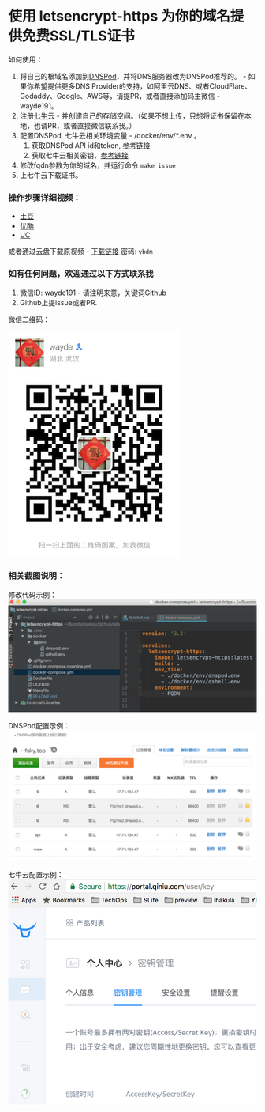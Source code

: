 # 使用 letsencrypt-https 为你的域名提供免费SSL/TLS证书 

如何使用：

1. 将自己的根域名添加到[DNSPod](https://www.dnspod.cn)，并将DNS服务器改为DNSPod推荐的。 - 如果你希望提供更多DNS Provider的支持，如阿里云DNS、或者CloudFlare、Godaddy、Google、AWS等，请提PR，或者直接添加码主微信 - wayde191。
2. 注册[七牛云](https://www-source.qiniu.com/) - 并创建自己的存储空间。（如果不想上传，只想将证书保留在本地，也请PR，或者直接微信联系我。）
3. 配置DNSPod, 七牛云相关环境变量 - /docker/env/*.env 。
    1. 获取DNSPod API id和token, [参考链接](https://support.dnspod.cn/Kb/showarticle/tsid/227/)
    2. 获取七牛云相关密钥，[参考链接](https://portal.qiniu.com/user/key)
4. 修改fqdn参数为你的域名，并运行命令 ```make issue```
5. 上七牛云下载证书。

### 操作步骤详细视频：
* [土豆](http://video.tudou.com/v/XMzQ0MTUyMTIyNA==.html) 
* [优酷](http://v.youku.com/v_show/id_XMzQ0MTUyMTIyNA==.html)
* [UC](https://mparticle.uc.cn/video.html?uc_param_str=frdnsnpfvecpntnwprdssskt&wm_id=4c57810f4b7e4158a11e28e99cfd83c5&wm_aid=e4d6de091752404785c223cf262ee593)
 
或者通过云盘下载原视频 - [下载链接](https://pan.baidu.com/s/1q7-fjwa3ToHQo4rdpXHeyg) 密码: ```ybdm```

### 如有任何问题，欢迎通过以下方式联系我

1. 微信ID: wayde191 - 请注明来意，关键词Github
2. Github上提issue或者PR.

微信二维码：

![微信二维码](./screenshots/wechat-wayde.png)

### 相关截图说明：

修改代码示例：
![修改代码示例](./screenshots/code.png)

DNSPod配置示例：
![DNSPod配置示例](./screenshots/dnspod.png)

七牛云配置示例：
![七牛云配置示例](./screenshots/qiniu.png)



